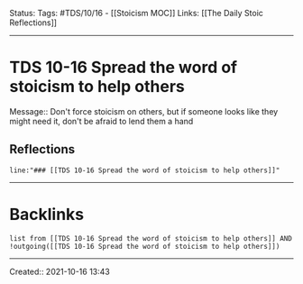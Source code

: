 Status:
Tags: #TDS/10/16 - [[Stoicism MOC]]
Links: [[The Daily Stoic Reflections]]
___
# TDS 10-16 Spread the word of stoicism to help others
Message:: Don't force stoicism on others, but if someone looks like they might need it, don't be afraid to lend them a hand


## Reflections
 ```query
line:"### [[TDS 10-16 Spread the word of stoicism to help others]]"
```
___
# Backlinks
```dataview
list from [[TDS 10-16 Spread the word of stoicism to help others]] AND !outgoing([[TDS 10-16 Spread the word of stoicism to help others]])
```
___

Created:: 2021-10-16 13:43

